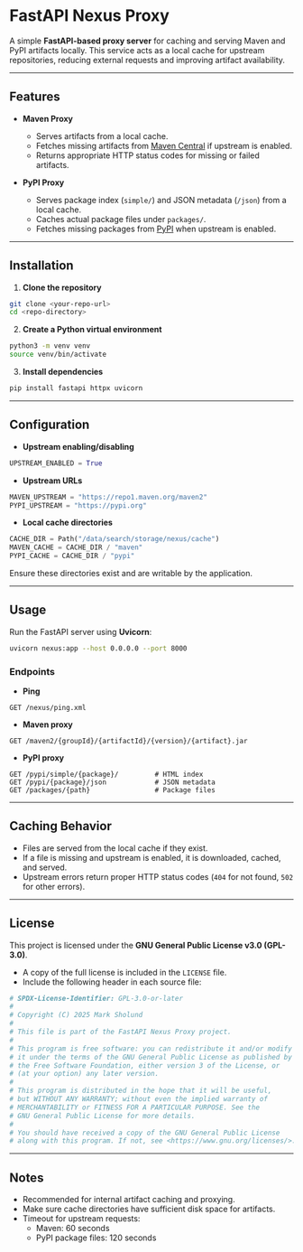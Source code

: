 # FastAPI Nexus Proxy

A simple **FastAPI-based proxy server** for caching and serving Maven and PyPI artifacts locally. This service acts as a local cache for upstream repositories, reducing external requests and improving artifact availability.

---

## Features

- **Maven Proxy**
  - Serves artifacts from a local cache.
  - Fetches missing artifacts from [Maven Central](https://repo1.maven.org/maven2) if upstream is enabled.
  - Returns appropriate HTTP status codes for missing or failed artifacts.

- **PyPI Proxy**
  - Serves package index (`simple/`) and JSON metadata (`/json`) from a local cache.
  - Caches actual package files under `packages/`.
  - Fetches missing packages from [PyPI](https://pypi.org) when upstream is enabled.


---

## Installation

1. **Clone the repository**

```bash
git clone <your-repo-url>
cd <repo-directory>
```

2. **Create a Python virtual environment**

```bash
python3 -m venv venv
source venv/bin/activate
```

3. **Install dependencies**

```bash
pip install fastapi httpx uvicorn
```

---

## Configuration

- **Upstream enabling/disabling**

```python
UPSTREAM_ENABLED = True
```

- **Upstream URLs**

```python
MAVEN_UPSTREAM = "https://repo1.maven.org/maven2"
PYPI_UPSTREAM = "https://pypi.org"
```

- **Local cache directories**

```python
CACHE_DIR = Path("/data/search/storage/nexus/cache")
MAVEN_CACHE = CACHE_DIR / "maven"
PYPI_CACHE = CACHE_DIR / "pypi"
```

Ensure these directories exist and are writable by the application.

---

## Usage

Run the FastAPI server using **Uvicorn**:

```bash
uvicorn nexus:app --host 0.0.0.0 --port 8000
```

### Endpoints

- **Ping**

```
GET /nexus/ping.xml
```

- **Maven proxy**

```
GET /maven2/{groupId}/{artifactId}/{version}/{artifact}.jar
```

- **PyPI proxy**

```
GET /pypi/simple/{package}/         # HTML index
GET /pypi/{package}/json            # JSON metadata
GET /packages/{path}                # Package files
```

---

## Caching Behavior

- Files are served from the local cache if they exist.
- If a file is missing and upstream is enabled, it is downloaded, cached, and served.
- Upstream errors return proper HTTP status codes (`404` for not found, `502` for other errors).

---

## License

This project is licensed under the **GNU General Public License v3.0 (GPL-3.0)**.

- A copy of the full license is included in the `LICENSE` file.
- Include the following header in each source file:

```python
# SPDX-License-Identifier: GPL-3.0-or-later
#
# Copyright (C) 2025 Mark Sholund
#
# This file is part of the FastAPI Nexus Proxy project.
#
# This program is free software: you can redistribute it and/or modify
# it under the terms of the GNU General Public License as published by
# the Free Software Foundation, either version 3 of the License, or
# (at your option) any later version.
#
# This program is distributed in the hope that it will be useful,
# but WITHOUT ANY WARRANTY; without even the implied warranty of
# MERCHANTABILITY or FITNESS FOR A PARTICULAR PURPOSE. See the
# GNU General Public License for more details.
#
# You should have received a copy of the GNU General Public License
# along with this program. If not, see <https://www.gnu.org/licenses/>.
```

---

## Notes

- Recommended for internal artifact caching and proxying.
- Make sure cache directories have sufficient disk space for artifacts.
- Timeout for upstream requests:  
  - Maven: 60 seconds  
  - PyPI package files: 120 seconds

